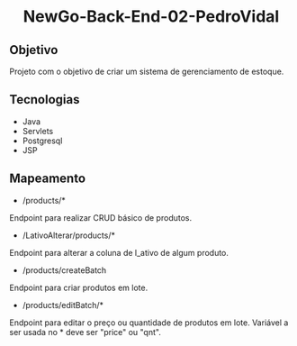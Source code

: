 # <p align="center"> NewGo-Back-End-02-PedroVidal </p>

## Objetivo
Projeto com o objetivo de criar um sistema de gerenciamento de estoque.

## Tecnologias
- Java
- Servlets
- Postgresql
- JSP

## Mapeamento
- /products/*
<p>Endpoint para realizar CRUD básico de produtos.</p>

- /LativoAlterar/products/*
<p>Endpoint para alterar a coluna de l_ativo de algum produto.</p>

- /products/createBatch
<p>Endpoint para criar produtos em lote.</p>

- /products/editBatch/*
<p>Endpoint para editar o preço ou quantidade de produtos em lote. Variável a ser usada no * deve ser "price" ou "qnt".</p>
